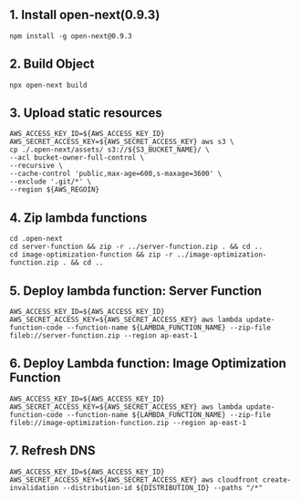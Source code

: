 ## 1. Install open-next(0.9.3)

```
npm install -g open-next@0.9.3
```

## 2. Build Object

```
npx open-next build
```

## 3. Upload static resources

```
AWS_ACCESS_KEY_ID=${AWS_ACCESS_KEY_ID} AWS_SECRET_ACCESS_KEY=${AWS_SECRET_ACCESS_KEY} aws s3 \
cp ./.open-next/assets/ s3://${S3_BUCKET_NAME}/ \
--acl bucket-owner-full-control \
--recursive \
--cache-control 'public,max-age=600,s-maxage=3600' \
--exclude '.git/*' \
--region ${AWS_REGOIN}
```

## 4. Zip lambda functions

```
cd .open-next
cd server-function && zip -r ../server-function.zip . && cd ..
cd image-optimization-function && zip -r ../image-optimization-function.zip . && cd ..
```

## 5. Deploy lambda function: Server Function
```
AWS_ACCESS_KEY_ID=${AWS_ACCESS_KEY_ID} AWS_SECRET_ACCESS_KEY=${AWS_SECRET_ACCESS_KEY} aws lambda update-function-code --function-name ${LAMBDA_FUNCTION_NAME} --zip-file fileb://server-function.zip --region ap-east-1
```


## 6. Deploy Lambda function: Image Optimization Function
```
AWS_ACCESS_KEY_ID=${AWS_ACCESS_KEY_ID} AWS_SECRET_ACCESS_KEY=${AWS_SECRET_ACCESS_KEY} aws lambda update-function-code --function-name ${LAMBDA_FUNCTION_NAME} --zip-file fileb://image-optimization-function.zip --region ap-east-1
```

## 7. Refresh DNS
```
AWS_ACCESS_KEY_ID=${AWS_ACCESS_KEY_ID} AWS_SECRET_ACCESS_KEY=${AWS_SECRET_ACCESS_KEY} aws cloudfront create-invalidation --distribution-id ${DISTRIBUTION_ID} --paths "/*"
```